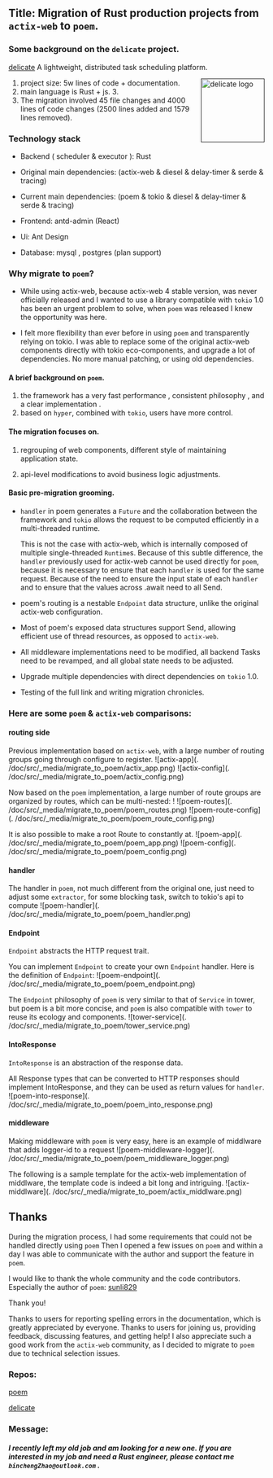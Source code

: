 ## Title: Migration of Rust production projects from `actix-web` to `poem`.

### Some background on the `delicate` project.

[delicate](https://github.com/BinChengZhao/delicate) A lightweight, distributed task scheduling platform. 


<a href="">
    <img src="https://delicate-rs-1301941387.cos.ap-beijing.myqcloud.com/delicate-rs/delicate_logo.png"
         alt="delicate logo" title="delicate" height="125" width="125" align="right"/>
</a>


1. project size: 5w lines of code + documentation.
2. main language is Rust + js. 3.
3. The migration involved 45 file changes and 4000 lines of code changes (2500 lines added and 1579 lines removed).

### Technology stack

* Backend ( scheduler & executor ): Rust  

* Original main dependencies: (actix-web & diesel & delay-timer & serde & tracing)

* Current main dependencies: (poem & tokio & diesel & delay-timer & serde & tracing)

* Frontend: antd-admin (React)

* Ui: Ant Design

* Database: mysql , postgres (plan support)


### Why migrate to `poem`?

* While using actix-web, because actix-web 4 stable version, was never officially released and I wanted to use a library compatible with `tokio` 1.0 has been an urgent problem to solve, when `poem` was released I knew the opportunity was here.

* I felt more flexibility than ever before in using `poem` and transparently relying on tokio.
I was able to replace some of the original actix-web components directly with tokio eco-components, and upgrade a lot of dependencies.
No more manual patching, or using old dependencies.

#### A brief background on `poem`.

1. the framework has a very fast performance , consistent philosophy , and a clear implementation .
2. based on `hyper`, combined with `tokio`, users have more control.


#### The migration focuses on.

1. regrouping of web components, different style of maintaining application state.

2. api-level modifications to avoid business logic adjustments.


#### Basic pre-migration grooming.

* `handler` in poem generates a `Future` and the collaboration between the framework and `tokio` allows the request to be computed efficiently in a multi-threaded runtime.

   This is not the case with actix-web, which is internally composed of multiple single-threaded `Runtime`s.
   Because of this subtle difference, the `handler` previously used for actix-web cannot be used directly for `poem`, because it is necessary to ensure that each `handler` is used for the same request.
   Because of the need to ensure the input state of each `handler` and to ensure that the values across .await need to all Send.

* poem's routing is a nestable `Endpoint` data structure, unlike the original actix-web configuration.

* Most of poem's exposed data structures support Send, allowing efficient use of thread resources, as opposed to `actix-web`.

* All middleware implementations need to be modified, all backend Tasks need to be revamped, and all global state needs to be adjusted.

* Upgrade multiple dependencies with direct dependencies on `tokio` 1.0.

* Testing of the full link and writing migration chronicles.


### Here are some `poem` & `actix-web` comparisons:

#### routing side
Previous implementation based on `actix-web`, with a large number of routing groups going through configure to register.
![actix-app](. /doc/src/_media/migrate_to_poem/actix_app.png)
![actix-config](. /doc/src/_media/migrate_to_poem/actix_config.png)

Now based on the `poem` implementation, a large number of route groups are organized by routes, which can be multi-nested: !
![poem-routes](. /doc/src/_media/migrate_to_poem/poem_routes.png)
![poem-route-config](. /doc/src/_media/migrate_to_poem/poem_route_config.png)

It is also possible to make a root Route to constantly at.
![poem-app](. /doc/src/_media/migrate_to_poem/poem_app.png)
![poem-config](. /doc/src/_media/migrate_to_poem/poem_config.png)

#### handler
The handler in `poem`, not much different from the original one, just need to adjust some `extractor`, for some blocking task, switch to tokio's api to compute
![poem-handler](. /doc/src/_media/migrate_to_poem/poem_handler.png)


#### Endpoint
`Endpoint` abstracts the HTTP request trait.

You can implement `Endpoint` to create your own `Endpoint` handler.
Here is the definition of `Endpoint`:
![poem-endpoint](. /doc/src/_media/migrate_to_poem/poem_endpoint.png)

The `Endpoint` philosophy of `poem` is very similar to that of `Service` in tower, but poem is a bit more concise, and `poem` is also compatible with `tower` to reuse its ecology and components.
![tower-service](. /doc/src/_media/migrate_to_poem/tower_service.png)

#### IntoResponse
`IntoResponse` is an abstraction of the response data. 

All Response types that can be converted to HTTP responses should implement IntoResponse, and they can be used as return values for `handler`.
![poem-into-response](. /doc/src/_media/migrate_to_poem/poem_into_response.png)

#### middleware

Making middleware with `poem` is very easy, here is an example of middlware that adds logger-id to a request
![poem-middleware-logger](. /doc/src/_media/migrate_to_poem/poem_middleware_logger.png)

The following is a sample template for the actix-web implementation of middlware, the template code is indeed a bit long and intriguing.
![actix-middlware](. /doc/src/_media/migrate_to_poem/actix_middlware.png)


## Thanks

During the migration process, I had some requirements that could not be handled directly using `poem`
Then I opened a few issues on `poem` and within a day I was able to communicate with the author and support the feature in `poem`.

I would like to thank the whole community and the code contributors. Especially the author of `poem`:
[sunli829](https://github.com/sunli829)

Thank you!


Thanks to users for reporting spelling errors in the documentation, which is greatly appreciated by everyone.
Thanks to users for joining us, providing feedback, discussing features, and getting help!
I also appreciate such a good work from the `actix-web` community, as I decided to migrate to `poem` due to technical selection issues.



### Repos:

[poem](https://github.com/poem-web/poem)

[delicate](https://github.com/BinChengZhao/delicate)

### Message:

##### I recently left my old job and am looking for a new one. If you are interested in my job and need a Rust engineer, please contact me `binchengZhao@outlook.com` .